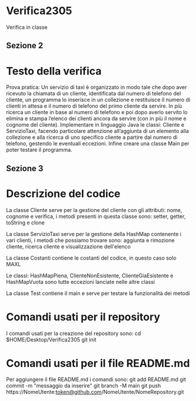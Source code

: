 # Verifica2305
Verifica in classe

## Sezione 2
# Testo della verifica
Prova pratica:
Un servizio di taxi è organizzato in modo tale che dopo aver ricevuto la chiamata di un cliente, identificata dal numero di telefono del cliente, un programma lo inserisce in un collezione e restituisce il numero di clienti in attesa e il numero di telefono del primo cliente da servire. In più ricerca un cliente in base al numero di telefono e poi dopo averlo servito lo elimina e stampa l’elenco dei clienti ancora da servire (con in più il nome e cognome del cliente). Implementare in linguaggio Java le classi: Cliente e ServizioTaxi, facendo particolare attenzione all’aggiunta di un elemento alla collezione e alla ricerca di uno specifico cliente a partire dal numero di telefono, gestendo le eventuali eccezioni. Infine creare una classe Main per poter testare il programma.

## Sezione 3
# Descrizione del codice 
La classe Cliente serve per la gestione del cliente con gli attributi: nome, cognome e verifica, i metodi presenti in questa classe sono: setter, getter, toString e clone

La classe ServizioTaxi serve per la gestione della HashMap contenente i vari clienti, i metodi che possiamo trovare sono: aggiunta e rimozione cliente, ricerca cliente e visualizzazione dell'elenco

La classe Costanti contiene le costanti del codice, in questo caso solo MAXL

Le classi: HashMapPiena, ClienteNonEsistente, ClienteGiaEsistente e HashMapVuota sono tutte eccezioni lanciate nelle altre classi 

La classe Test contiene il main e serve per testare la funzionalità dei metodi

# Comandi usati per il repository
I comandi usati per la creazione del repository sono:
cd $HOME/Desktop/Verifica2305 
git init 
# Comandi usati per il file README.md
Per aggiungere il file README.md i comandi sono: 
git add README.md
git commit -m "messaggio da inserire"
git branch -M main
git push https://NomeUtente:token@github.com/NomeUtente/NomeRepository.git
